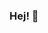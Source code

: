 ### Hej! 👋

<!--
**JosephCalabro/JosephCalabro** is a ✨ _special_ ✨ repository because its `README.md` (this file) appears on your GitHub profile.

Here are some ideas to get you started:

- 🔭 I’m currently working on Minesweeper solvers :)
- 🌱 I’m currently learning Java
- 👯 I’m looking to collaborate on anything :)
- 🤔 I’m looking for help with nothing :)
- 💬 Ask me about anything :)
- 📫 How to reach me: refer to my accomplice: Fish49
- 😄 Pronouns: He/Him
- ⚡ Fun fact: there are as many strands of corn silk as there are corn kernals.
-->

